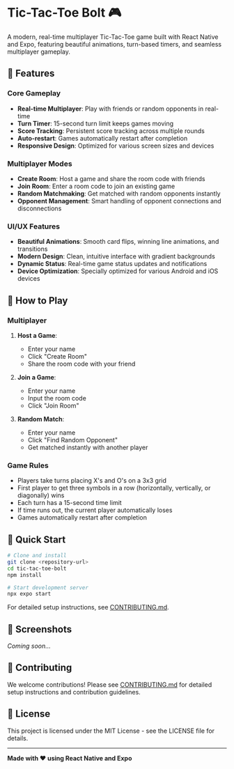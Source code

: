 # Tic-Tac-Toe Bolt 🎮

A modern, real-time multiplayer Tic-Tac-Toe game built with React Native and Expo, featuring beautiful animations, turn-based timers, and seamless multiplayer gameplay.

## 🌟 Features

### Core Gameplay
- **Real-time Multiplayer**: Play with friends or random opponents in real-time
- **Turn Timer**: 15-second turn limit keeps games moving
- **Score Tracking**: Persistent score tracking across multiple rounds
- **Auto-restart**: Games automatically restart after completion
- **Responsive Design**: Optimized for various screen sizes and devices

### Multiplayer Modes
- **Create Room**: Host a game and share the room code with friends
- **Join Room**: Enter a room code to join an existing game
- **Random Matchmaking**: Get matched with random opponents instantly
- **Opponent Management**: Smart handling of opponent connections and disconnections

### UI/UX Features
- **Beautiful Animations**: Smooth card flips, winning line animations, and transitions
- **Modern Design**: Clean, intuitive interface with gradient backgrounds
- **Dynamic Status**: Real-time game status updates and notifications
- **Device Optimization**: Specially optimized for various Android and iOS devices

## 🎯 How to Play

### Multiplayer
1. **Host a Game**:
   - Enter your name
   - Click "Create Room"
   - Share the room code with your friend

2. **Join a Game**:
   - Enter your name
   - Input the room code
   - Click "Join Room"

3. **Random Match**:
   - Enter your name
   - Click "Find Random Opponent"
   - Get matched instantly with another player

### Game Rules
- Players take turns placing X's and O's on a 3x3 grid
- First player to get three symbols in a row (horizontally, vertically, or diagonally) wins
- Each turn has a 15-second time limit
- If time runs out, the current player automatically loses
- Games automatically restart after completion

## 🚀 Quick Start

```bash
# Clone and install
git clone <repository-url>
cd tic-tac-toe-bolt
npm install

# Start development server
npx expo start
```

For detailed setup instructions, see [CONTRIBUTING.md](CONTRIBUTING.md).

## 📱 Screenshots

*Coming soon...*

## 🤝 Contributing

We welcome contributions! Please see [CONTRIBUTING.md](CONTRIBUTING.md) for detailed setup instructions and contribution guidelines.

## 📄 License

This project is licensed under the MIT License - see the LICENSE file for details.

---

**Made with ❤️ using React Native and Expo**
